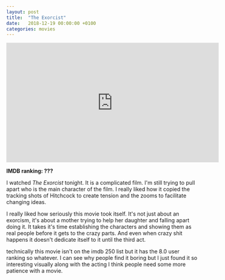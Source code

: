 ```yaml
---
layout: post
title:  "The Exorcist"
date:   2018-12-19 00:00:00 +0100
categories: movies
---
```


<iframe width="560" height="315" src="https://www.youtube.com/embed/YDGw1MTEe9k" frameborder="0" allow="accelerometer; autoplay; encrypted-media; gyroscope; picture-in-picture" allowfullscreen></iframe>

**IMDB ranking: ???**

I watched *The Exorcist* tonight. It is a complicated film. I'm still trying to pull apart who is the main character of the film. I really liked how it copied the tracking shots of Hitchcock to create tension and the zooms to facilitate changing ideas.

I really liked how seriously this movie took itself. It's not just about an exorcism, it's about a mother trying to help her daughter and falling apart doing it. It takes it's time establishing the characters and showing them as real people before it gets to the crazy parts. And even when crazy shit happens it doesn't dedicate itself to it until the third act.

technically this movie isn't on the imdb 250 list but it has the 8.0 user ranking so whatever. I can see why people find it boring but I just found it so interesting visually along with the acting I think people need some more patience with a movie.